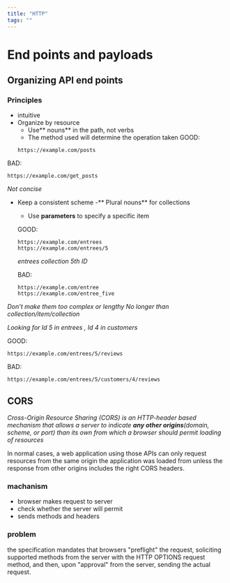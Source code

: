 ```yaml
---
title: "HTTP"
tags: ""
---
```


# End points and payloads
## Organizing API end points

### Principles
- intuitive
- Organize by resource
  - Use** nouns** in the path, not verbs
  - The method used will determine the operation taken
GOOD:
  ```
  https://example.com/posts
  ```
BAD:
  
  ```
  https://example.com/get_posts
  ```
  *Not concise*
- Keep a consistent scheme
  -** Plural nouns** for collections
  - Use **parameters** to specify a specific item
  
  
  
  GOOD:
  ```
  https://example.com/entrees
  https://example.com/entrees/5
  ```
  *entrees collection 5th ID*


  BAD:
  ```
  https://example.com/entree
  https://example.com/entree_five
  ```
 _Don’t make them too complex or lengthy
No longer than collection/item/collection_


*Looking for Id 5 in entrees , Id 4 in customers*
  
  
  GOOD:
  ```
  https://example.com/entrees/5/reviews
  ```
BAD:


```
https://example.com/entrees/5/customers/4/reviews
```

## CORS
_Cross-Origin Resource Sharing (CORS) is an HTTP-header based mechanism that allows a server to indicate **any other origins**(domain, scheme, or port) than its own from which a browser should permit loading of resources_

In normal cases, a web application using those APIs can only request resources from the same origin the application was loaded from unless the response from other origins includes the right CORS headers.

### machanism
- browser makes request to server
- check whether the server will permit
- sends methods and headers

### problem
the specification mandates that browsers "preflight" the request, soliciting supported methods from the server with the HTTP OPTIONS request method, and then, upon "approval" from the server, sending the actual request.
